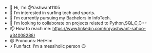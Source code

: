 - 👋 Hi, I’m @Yashwant1105
- 👀 I’m interested in surfing tech and sports.
- 🌱 I’m currently pursuing my Bachelors in InfoTech.
- 💞️ I’m looking to collaborate on projects related to Python,SQL,C,C++
- 📫 How to reach me: https://www.linkedin.com/in/yashwant-sahoo-a34008288/
- 😄 Pronouns: He/Him
- ⚡ Fun fact: I'm a messiholic person 😉

<!---
Yashwant1105/Yashwant1105 is a ✨ special ✨ repository because its `README.md` (this file) appears on your GitHub profile.
You can click the Preview link to take a look at your changes.
--->
